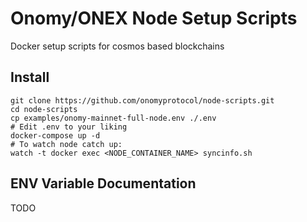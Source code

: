 # Onomy/ONEX Node Setup Scripts

Docker setup scripts for cosmos based blockchains

## Install

    git clone https://github.com/onomyprotocol/node-scripts.git
    cd node-scripts
    cp examples/onomy-mainnet-full-node.env ./.env
    # Edit .env to your liking
    docker-compose up -d
    # To watch node catch up:
    watch -t docker exec <NODE_CONTAINER_NAME> syncinfo.sh

## ENV Variable Documentation

TODO
